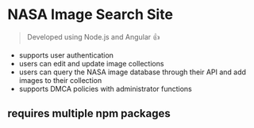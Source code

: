 # NASA Image Search Site

> Developed using Node.js and Angular :+1:

- supports user authentication
- users can edit and update image collections
- users can query the NASA image database through their API and add images to their collection
- supports DMCA policies with administrator functions

## requires multiple npm packages
